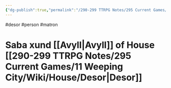 ```yaml
---
{"dg-publish":true,"permalink":"/290-299 TTRPG Notes/295 Current Games/11 Weeping City/Wiki/Person/Saba/"}
---
```



#desor #person #matron 

# Saba xund [[Avyll\|Avyll]] of House [[290-299 TTRPG Notes/295 Current Games/11 Weeping City/Wiki/House/Desor\|Desor]]